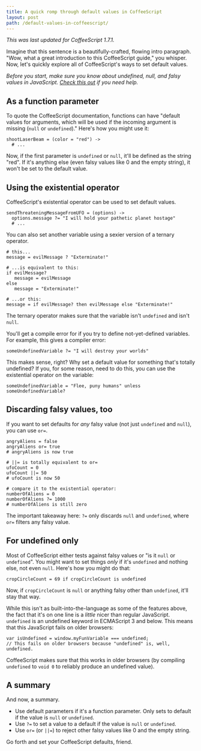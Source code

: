 ```yaml
---
title: A quick romp through default values in CoffeeScript
layout: post
path: /default-values-in-coffeescript/
---
```


_This was last updated for CoffeeScript 1.7.1._

Imagine that this sentence is a beautifully-crafted, flowing intro paragraph. "Wow, what a great introduction to this CoffeeScript guide," you whisper. Now, let's quickly explore all of CoffeeScript's ways to set default values.

_Before you start, make sure you know about undefined, null, and falsy values in JavaScript. [Check this out](http://www.sitepoint.com/javascript-truthy-falsy/) if you need help._

## As a function parameter

To quote the CoffeeScript documentation, functions can have "default values for arguments, which will be used if the incoming argument is missing (`null` or `undefined`)." Here's how you might use it:

    shootLaserBeam = (color = "red") ->
      # ...

Now, if the first parameter is `undefined` or `null`, it'll be defined as the string "red". If it's anything else (even falsy values like 0 and the empty string), it won't be set to the default value.

## Using the existential operator

CoffeeScript's existential operator can be used to set default values.

    sendThreateningMessageFromUFO = (options) ->
      options.message ?= "I will hold your pathetic planet hostage"
      # ...

You can also set another variable using a sexier version of a ternary operator.

    # this...
    message = evilMessage ? "Exterminate!"

    # ...is equivalent to this:
    if evilMessage?
       message = evilMessage
    else
       message = "Exterminate!"

    # ...or this:
    message = if evilMessage? then evilMessage else "Exterminate!"

The ternary operator makes sure that the variable isn't `undefined` and isn't `null`.

You'll get a compile error for if you try to define not-yet-defined variables. For example, this gives a compiler error:

    someUndefinedVariable ?= "I will destroy your worlds"

This makes sense, right? Why set a default value for something that's totally undefined? If you, for some reason, need to do this, you can use the existential operator on the variable:

    someUndefinedVariable = "Flee, puny humans" unless someUndefinedVariable?

## Discarding falsy values, too

If you want to set defaults for _any_ falsy value (not just `undefined` and `null`), you can use `or=`.

    angryAliens = false
    angryAliens or= true
    # angryAliens is now true

    # ||= is totally equivalent to or=
    ufoCount = 0
    ufoCount ||= 50
    # ufoCount is now 50

    # compare it to the existential operator:
    numberOfAliens = 0
    numberOfAliens ?= 1000
    # numberOfAliens is still zero

The important takeaway here: `?=` only discards `null` and `undefined`, where `or=` filters any falsy value.

## For undefined only

Most of CoffeeScript either tests against falsy values or "is it `null` or `undefined`". You might want to set things _only_ if it's `undefined` and nothing else, not even `null`. Here's how you might do that:

    cropCircleCount = 69 if cropCircleCount is undefined

Now, if `cropCircleCount` is `null` or anything falsy other than `undefined`, it'll stay that way.

While this isn't as built-into-the-language as some of the features above, the fact that it's on one line is a _little_ nicer than regular JavaScript. `undefined` is an undefined keyword in ECMAScript 3 and below. This means that this JavaScript fails on older browsers:

    var isUndefined = window.myFunVariable === undefined;
    // This fails on older browsers because "undefined" is, well, undefined.

CoffeeScript makes sure that this works in older browsers (by compiling `undefined` to `void 0` to reliably produce an undefined value).

## A summary

And now, a summary.

- Use default parameters if it's a function parameter. Only sets to default if the value is `null` or `undefined`.
- Use `?=` to set a value to a default if the value is `null` or `undefined`.
- Use `or=` (or `||=`) to reject other falsy values like 0 and the empty string.

Go forth and set your CoffeeScript defaults, friend.
